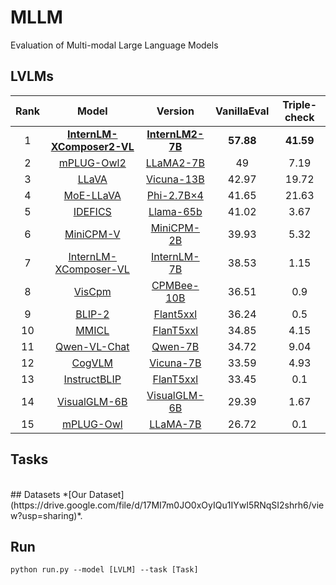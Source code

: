 # MLLM
Evaluation of Multi-modal Large Language Models <br />
## LVLMs 
| Rank |                            Model                             |                           Version                            |    VanillaEval    |  Triple-check   |
| :--: | :----------------------------------------------------------: | :----------------------------------------------------------: | :---------: |:---------: |
|  1   | **[InternLM-XComposer2-VL](https://github.com/InternLM/InternLM-XComposer)** | **[InternLM2-7B](https://github.com/InternLM/InternLM-XComposer)** | **57.88** | **41.59** |
|  2   |      [mPLUG-Owl2](https://arxiv.org/pdf/2311.04257.pdf)      | [LLaMA2-7B](https://github.com/X-PLUG/mPLUG-Owl/tree/main/mPLUG-Owl2) |   49   |   7.19   |
|  3   |  [LLaVA](https://arxiv.org/pdf/2304.08485.pdf)         |      [Vicuna-13B](https://github.com/haotian-liu/LLaVA)      |   42.97   |  19.72   |
|  4   |        [MoE-LLaVA](https://arxiv.org/pdf/2401.15947.pdf)       |   [Phi-2.7B×4](https://github.com/PKU-YuanGroup/MoE-LLaVA)   |   41.65   |   21.63   |
|  5   |  [IDEFICS](https://huggingface.co/blog/idefics)  |     [Llama-65b](https://huggingface.co/HuggingFaceM4/idefics-80b-instruct)     |   41.02   |   3.67   |
|  6   |       [MiniCPM-V](https://github.com/OpenBMB/MiniCPM/#minicpm-v)   | [MiniCPM-2B](https://github.com/OpenBMB/MiniCPM/#minicpm-v)  |   39.93   |  5.32   |
|  7   | [InternLM-XComposer-VL](https://github.com/InternLM/InternLM-XComposer) | [InternLM-7B](https://github.com/InternLM/InternLM-XComposer) |   38.53   |  1.15   |
|  8  | [VisCpm](https://arxiv.org/pdf/2308.12038.pdf) | [CPMBee-10B](https://github.com/OpenBMB/VisCPM) |   36.51   |  0.9   |
|  9  |    [BLIP-2](https://arxiv.org/pdf/2301.12597.pdf)        | [Flant5xxl](https://github.com/salesforce/LAVIS/tree/main/projects/blip2) |   36.24   |  0.5   |
|  10  |    [MMICL](https://arxiv.org/pdf/2309.07915.pdf)         |        [FlanT5xxl](https://github.com/HaozheZhao/MIC)        |   34.85   |  4.15   |
|  11  |  [Qwen-VL-Chat](https://github.com/QwenLM/Qwen-VL/)      |         [Qwen-7B](https://github.com/QwenLM/Qwen-VL)         |   34.72   |  9.04   |
|  12  |           [CogVLM](https://arxiv.org/pdf/2311.03079.pdf)        |         [Vicuna-7B](https://github.com/THUDM/CogVLM)         |   33.59   |  4.93   |
|  13  |[InstructBLIP](https://arxiv.org/pdf/2305.06500.pdf)     | [FlanT5xxl](https://github.com/salesforce/LAVIS/tree/main/projects/instructblip) |   33.45   |  0.1   |
|  14  |      [VisualGLM-6B](https://github.com/THUDM/VisualGLM-6B)     |    [VisualGLM-6B](https://github.com/THUDM/VisualGLM-6B)     |   29.39    |  1.67   |
|  15  |        [mPLUG-Owl](https://arxiv.org/pdf/2304.14178.pdf)       | [LLaMA-7B](https://huggingface.co/MAGAer13/mplug-owl-llama-7b) |   26.72    |  0.1   |
## Tasks
<br />
## Datasets
*[Our Dataset](https://drive.google.com/file/d/17MI7m0JO0xOyIQu1IYwI5RNqSI2shrh6/view?usp=sharing)*. <br />

## Run
```
python run.py --model [LVLM] --task [Task]
```
